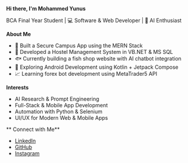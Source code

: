 **Hi there, I'm Mohammed Yunus** 

BCA Final Year Student | 💻 Software & Web Developer | 🤖 AI Enthusiast

 **About Me**

- 🔐 Built a Secure Campus App using the MERN Stack
- 🏨 Developed a Hostel Management System in VB.NET & MS SQL
- 🐟 Currently building a fish shop website with AI chatbot integration
- 📱 Exploring Android Development using Kotlin + Jetpack Compose
- 📈 Learning forex bot development using MetaTrader5 API

 **Interests**

- AI Research & Prompt Engineering
- Full-Stack & Mobile App Development
- Automation with Python & Selenium
- UI/UX for Modern Web & Mobile Apps

** Connect with Me**

- [LinkedIn](https://www.linkedin.com/in/mohammedyunus)
- [GitHub](https://github.com/mohammedyunus)
- [Instagram](https://instagram.com/YOUR_USERNAME)


